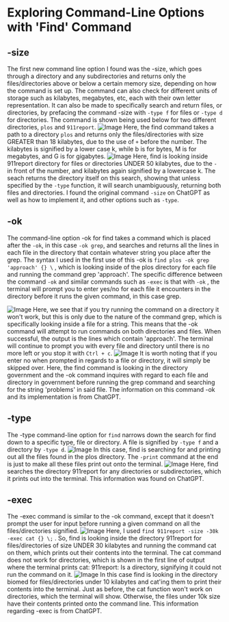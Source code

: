 # Exploring Command-Line Options with 'Find' Command

## -size
The first new command line option I found was the -size, which goes through a directory and any subdirectories and returns only the files/directories above or below a certain memory size, depending on how the command is set up. The command can also check for different units of storage such as kilabytes, megabytes, etc, each with their own letter representation. It can also be made to specifically search and return files, or directories, by prefacing the command -size with `-type f` for files or `-type d` for directories.
The command is shown being used below for two different directories, `plos` and `911report`.
![Image](uno.png)
Here, the find command takes a path to a directory `plos` and returns only the files/directories with size GREATER than 18 kilabytes, due to the use of `+` before the number. The kilabytes is signified by a lower case k, while b is for bytes, M is for megabytes, and G is for gigabytes.
![Image](dos.png)
Here, find is looking inside 911report directory for files or directories UNDER 50 kilabytes, due to the `-` in front of the number, and kilabytes again signified by a lowercase k. The seach returns the directory itself on this search, showing that unless specified by the `-type` function, it will search unambiguously, returning both files and directories. I found the original command `-size` on ChatGPT as well as how to implement it, and other options such as `-type`.

## -ok
The command-line option -ok for find takes a command which is placed after the `-ok`, in this case `-ok grep`, and searches and returns all the lines in each file in the directory that contain whatever string you place after the grep. The syntax I used in the first use of this -ok is `find plos -ok grep 'approach' {} \` , which is looking inside of the plos directory for each file and running the command grep 'approach'. The specific difference between the command `-ok` and similar commands such as `-exec` is that with `-ok` , the terminal will prompt you to enter yes/no for each file it encounters in the directory before it runs the given command, in this case grep.

![Image](tres.png)
Here, we see that if you try running the command on a directory it won't work, but this is only due to the nature of the command grep, which is specifically looking inside a file for a string. This means that the -ok command will attempt to run commands on both directories and files. When successful, the output is the lines which contain 'approach'. The terminal will continue to prompt you with every file and directory until there is no more left or you stop it with `Ctrl + c`.
![Image](cuatro.png)
It is worth noting that if you enter no when prompted in regards to a file or directory, it will simply be skipped over. Here, the find command is looking in the directory government and the -ok command inquires with regard to each file and directory in government before running the grep command and searching for the string 'problems' in said file. The information on this command -ok and its implementation is from ChatGPT.

## -type
The -type command-line option for `find` narrows down the search for find down to a specific type, file or directory. A file is signified by `-type f` and a directory by `-type d`.
![Image](cinco.png)
In this case, find is searching for and printing out all the files found in the plos directory. The `-print` command at the end is just to make all these files print out onto the terminal. 
![Image](seis.png)
Here, find searches the directory 911report for any directories or subdirectories, which it prints out into the terminal. 
This information was found on ChatGPT.
## -exec
The -exec command is similar to the -ok command, except that it doesn't prompt the user for input before running a given command on all the files/directories signified. 
![Image](siete.png)
Here, I used `find 911report -size -30k -exec cat {} \;` . So, find is looking inside the directory 911report for files/directories of size UNDER 30 kilabytes and running the command cat on them, which prints out their contents into the terminal. The cat command does not work for directories, which is shown in the first line of output where the terminal prints cat: 911report: Is a directory, signifying it could not run the command on it. 
![Image](ocho.png)
In this case find is looking in the directory biomed for files/directories under 10 kilabytes and cat'ing them to print their contents into the terminal. Just as before, the cat function won't work on directories, which the terminal will show. Otherwise, the files under 10k size have their contents printed onto the command line. This information regarding -exec is from ChatGPT.
